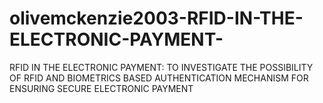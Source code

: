# olivemckenzie2003-RFID-IN-THE-ELECTRONIC-PAYMENT-
RFID IN THE ELECTRONIC PAYMENT: TO INVESTIGATE  THE POSSIBILITY OF RFID AND BIOMETRICS BASED AUTHENTICATION MECHANISM FOR  ENSURING SECURE ELECTRONIC PAYMENT
